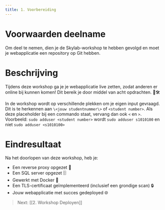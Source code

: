 ```yaml
---
title: 1. Voorbereiding
---
```

# Voorwaarden deelname
Om deel te nemen, dien je de Skylab-workshop te hebben gevolgd en moet je webapplicatie een repository op Git hebben.
# Beschrijving
Tijdens deze workshop ga je je webapplicatie live zetten, zodat anderen er online bij kunnen komen! Dit bereik je door middel van acht opdrachten. 🚀🛠️

In de workshop wordt op verschillende plekken om je eigen input gevraagd. Dit is te herkennen aan `\<jouw studentnummer\>` of `<student number>`. Als deze placeholder bij een commando staat, vervang dan ook `<` en `>`.
Voorbeeld: `sudo adduser <student number>` wordt `sudo adduser s1010100` en niet `sudo adduser <s1010100>`
# Eindresultaat
Na het doorlopen van deze workshop, heb je:
- Een reverse proxy opgezet 🔄
- Een SQL server opgezet 🗄️
- Gewerkt met Docker 🐳
- Een TLS-certificaat geïmplementeerd (inclusief een grondige scan) 🔒
- Jouw webapplicatie met succes gedeployed 🌐

> Next: [[2. Workshop Deployen]]
